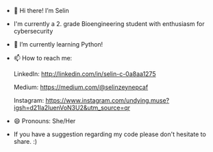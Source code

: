 - 👋 Hi there! I’m Selin
- I'm currently a 2. grade Bioengineering student with enthusiasm for cybersecurity
- 🌱 I’m currently learning Python!

- 📫 How to reach me:

  LinkedIn: http://linkedin.com/in/selin-c-0a8aa1275

  Medium: https://medium.com/@selinzeynepcaf

  Instagram: https://www.instagram.com/undying.muse?igsh=d21la2luenVoN3U2&utm_source=qr
 
- 😄 Pronouns: She/Her
- If you have a suggestion regarding my code please don't hesitate to share. :)

<!---
undying-muse/undying-muse is a ✨ special ✨ repository because its `README.md` (this file) appears on your GitHub profile.
You can click the Preview link to take a look at your changes.
- ⚡ Fun fact: I am NOT selena gomez XD
--->

